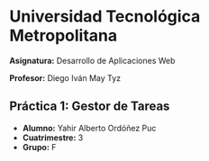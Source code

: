 # Universidad Tecnológica Metropolitana

**Asignatura:** Desarrollo de Aplicaciones Web

**Profesor:** Diego Iván May Tyz

## Práctica 1: Gestor de Tareas

- **Alumno:** Yahir Alberto Ordóñez Puc
- **Cuatrimestre:** 3
- **Grupo:** F
